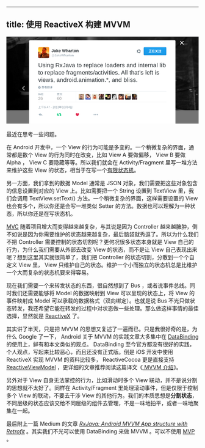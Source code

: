  ---
 title: 使用 ReactiveX 构建 MVVM
 ---

 ![Jake Wharton's Twitter](/assets/img/2016-04-09-Jake.png "Jake Wharton's Twitter")

最近在思考一些问题。

在 Android 开发中，一个 View 的行为可能是多变的。一个稍微复杂的界面，通常都是数个 View 的行为同时在改变，比如 View A 要做偏移， View B 要做 Alpha ， View C 要隐藏等等。所以我们就会在 Activity/Fragment 里写一堆方法来维护这些 View 的状态，相当于在写一个[有限状态机](https://zh.wikipedia.org/zh-cn/%E6%9C%89%E9%99%90%E7%8A%B6%E6%80%81%E6%9C%BA "有限状态机")。

另一方面，我们拿到的数据 Model 通常是 JSON 对象，我们需要把这些对象包含的信息设置到对应的 View 上。比如需要把一个 String 设置到 TextView 里，我们会调用 TextView.setText() 方法。一个稍微复杂的界面，这样需要设置的 View 也会有多个，所以你还是会写一堆类似 Setter 的方法。数据也可以理解为一种状态，所以你还是在写状态机。

[MVC](https://zh.wikipedia.org/wiki/MVC "MVC") 随着项目增大而变得越来越复杂，与其说是因为 Controller 越来越臃肿，倒不如说是因为你需要维护的状态越来越复杂，最后脑袋就秀逗了。所以为什么我们不把 Controller 需要控制的状态切割呢？更何况很多状态本身就是 View 自己的行为，为什么我们需要从外部去改变 View 的状态，而不是让 View 自己表现出来呢？想到这里其实就很简单了，我们把 Controller 的状态切割，分散到一个个自定义 View 里， View 只维护自己的状态。维护一个小而独立的状态机总是比维护一个大而复杂的状态机要来得容易。

现在我们需要一个来转发状态的东西，很自然想到了 Bus ，或者说事件总线。同时我们还需要能够将 Model 的数据映射到 View 可以呈现的状态上，将 View 的事件映射成 Model 可以承载的数据格式（双向绑定）。也就是说 Bus 不光只做状态转发，我还希望它能在转发的过程中对状态做一些处理。那么做这样事情的最佳选择，显然就是 [ReactiveX](http://reactivex.io/ "ReactiveX") 了。

其实讲了半天，只是把 MVVM 的思想又复述了一遍而已。只是我很好奇的是，为什么 Google 了一下， Android 关于 MVVM 的实践文章大多集中在 [DataBinding](http://developer.android.com/intl/zh-cn/tools/data-binding/guide.html "Data Binding Guide") 的使用上，鲜有和本文类似的观点。 DataBinding 至今官方都没有很好的实践，个人观点，写起来比较恶心，而且还没有正式版。倒是 iOS 开发中使用 ReactiveX 实现 MVVM 的资料比较多， ReactiveCocoa 更是直接支持 [ReactiveViewModel](https://github.com/ReactiveCocoa/ReactiveViewModel "ReactiveViewModel") ，更详细的文章推荐阅读这篇译文《[ MVVM 介绍](http://objccn.io/issue-13-1/ "MVVM 介绍")》。

另外对于 View 自身无法掌控的行为，比如滑动时多个 View 联动，并不是说分割的思想就不太好了。同样在 Activity/Fragment 里处理滚动事件，但是仅限于控制多个 View 的联动，不要去干涉 View 的其他行为。我们的本质思想是**分割状态**，不同层级的状态应该交给不同层级的组件去管理，不是一味地拍平，或者一味地聚集在一起。

最后附上一篇 Medium 的文章 *[RxJava: Android MVVM App structure with Retrofit](https://medium.com/@manuelvicnt/rxjava-android-mvvm-app-structure-with-retrofit-a5605fa32c00#.9nllsmr4b "RxJava: Android MVVM App structure with Retrofit")* 。其实我们不光可以使用 DataBinding 来做 MVVM 。可以不使用 [MVP](https://zh.wikipedia.org/wiki/Model_View_Presenter "MVP") 。
